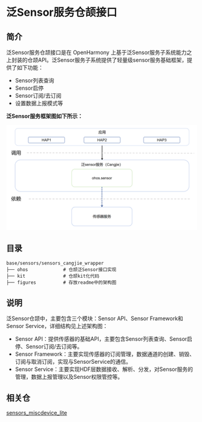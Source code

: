 # 泛Sensor服务仓颉接口<a name="ZH-CN_TOPIC_0000001078062432"></a>

## 简介<a name="section11660541593"></a>

泛Sensor服务仓颉接口是在 OpenHarmony 上基于泛Sensor服务子系统能力之上封装的仓颉API。泛Sensor服务子系统提供了轻量级sensor服务基础框架，提供了如下功能：

-   Sensor列表查询
-   Sensor启停
-   Sensor订阅/去订阅
-   设置数据上报模式等

 **泛Sensor服务框架图如下所示：** 

![](figures/sensors_cangjie_wrapper_architecture.png)

## 目录<a name="section161941989596"></a>

```
base/sensors/sensors_cangjie_wrapper
├── ohos             # 仓颉泛Sensor接口实现
├── kit              # 仓颉kit化代码
├── figures          # 存放readme中的架构图
```

## 说明<a name="section1312121216216"></a>

泛Sensor仓颉中，主要包含三个模块：Sensor API、Sensor Framework和Sensor Service，详细结构见上述架构图：

-   Sensor API：提供传感器的基础API，主要包含Sensor列表查询、Sensor启停、Sensor订阅/去订阅等。
-   Sensor Framework：主要实现传感器的订阅管理，数据通道的创建、销毁、订阅与取消订阅，实现与SensorService的通信。
-   Sensor Service：主要实现HDF层数据接收、解析、分发，对Sensor服务的管理，数据上报管理以及Sensor权限管控等。

## 相关仓<a name="section1371113476307"></a>


[sensors_miscdevice_lite](https://gitee.com/openharmony/sensors_sensor/blob/master/README_zh.md)
